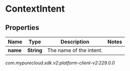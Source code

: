 # ContextIntent


## Properties

| Name | Type | Description | Notes |
| ------------ | ------------- | ------------- | ------------- |
| **name** | **String** | The name of the intent. |  |




_com.mypurecloud.sdk.v2:platform-client-v2:229.0.0_
